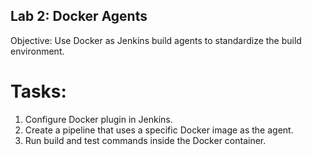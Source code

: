 ## Lab 2: Docker Agents
Objective: Use Docker as Jenkins build agents to standardize the build environment.

# Tasks:
1. Configure Docker plugin in Jenkins.
2. Create a pipeline that uses a specific Docker image as the agent.
3. Run build and test commands inside the Docker container.